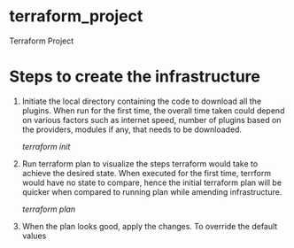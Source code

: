 # terraform_project
Terraform Project 

# Steps to create the infrastructure

1. Initiate the local directory containing the code to download all the plugins. When run for the first time, the overall time taken could depend on various factors such as internet speed, number of plugins based on the providers, modules if any,  that needs to be downloaded.
   
   *terraform init*

2. Run terraform plan to visualize the steps terraform would take to achieve the desired state. When executed for the first time, terrform would have no state to compare, hence the initial terraform plan will be quicker when compared to running plan while amending infrastructure.
   
   *terraform plan*
   
3. When the plan looks good, apply the changes. To override the default values 
